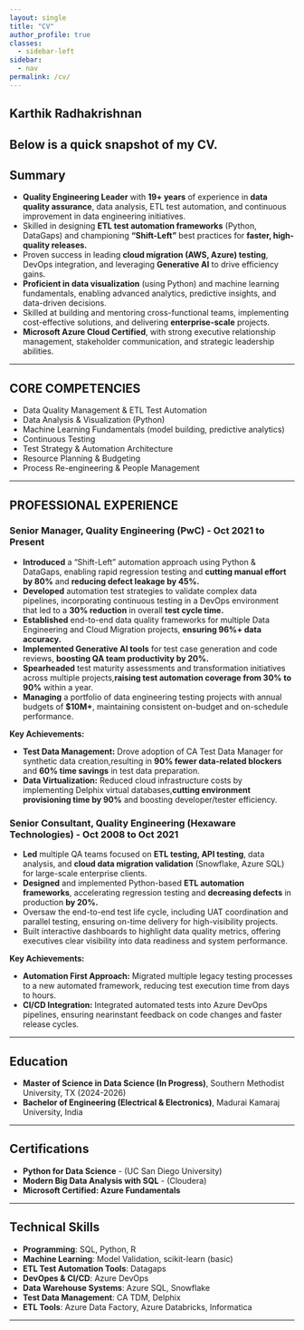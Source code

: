```yaml
---
layout: single
title: "CV"
author_profile: true
classes: 
  - sidebar-left
sidebar:
  - nav
permalink: /cv/
---
```


## Karthik Radhakrishnan

Below is a quick snapshot of my CV. 
---

## Summary

- **Quality Engineering Leader** with **19+ years** of experience in **data quality assurance**, data analysis, ETL test automation, and continuous improvement in data engineering initiatives.
- Skilled in designing **ETL test automation frameworks** (Python, DataGaps) and championing **“Shift-Left”** best practices for **faster, high-quality releases.**
- Proven success in leading **cloud migration (AWS, Azure) testing**, DevOps integration, and leveraging **Generative AI** to drive efficiency gains.
- **Proficient in data visualization** (using Python) and machine learning fundamentals, enabling advanced analytics, predictive insights, and data-driven decisions.
- Skilled at building and mentoring cross-functional teams, implementing cost-effective solutions, and delivering **enterprise-scale** projects.
- **Microsoft Azure Cloud Certified**, with strong executive relationship management, stakeholder communication, and strategic leadership abilities.

---

## CORE COMPETENCIES

- Data Quality Management & ETL Test Automation
- Data Analysis & Visualization (Python)
- Machine Learning Fundamentals (model building, predictive analytics)
- Continuous Testing
- Test Strategy & Automation Architecture
- Resource Planning & Budgeting
- Process Re-engineering & People Management

---

## PROFESSIONAL EXPERIENCE

### Senior Manager, Quality Engineering (PwC) - Oct 2021 to Present
- **Introduced** a “Shift-Left” automation approach using Python & DataGaps, enabling rapid regression testing and **cutting manual effort by 80%** and **reducing defect leakage by 45%.**
- **Developed** automation test strategies to validate complex data pipelines, incorporating continuous testing in a DevOps environment that led to a **30% reduction** in overall **test cycle time.**
- **Established** end-to-end data quality frameworks for multiple Data Engineering and Cloud Migration projects, **ensuring 96%+ data accuracy.**
- **Implemented Generative AI tools** for test case generation and code reviews, **boosting QA team productivity by 20%.**
- **Spearheaded** test maturity assessments and transformation initiatives across multiple projects,**raising test automation coverage from 30% to 90%** within a year.
- **Managing** a portfolio of data engineering testing projects with annual budgets of **$10M+**, maintaining consistent on-budget and on-schedule performance.

**Key Achievements:**

- **Test Data Management:** Drove adoption of CA Test Data Manager for synthetic data creation,resulting in **90% fewer data-related blockers** and **60% time savings** in test data preparation.
- **Data Virtualization:** Reduced cloud infrastructure costs by implementing Delphix virtual databases,**cutting environment provisioning time by 90%** and boosting developer/tester efficiency.

### Senior Consultant, Quality Engineering (Hexaware Technologies) - Oct 2008 to Oct 2021
- **Led** multiple QA teams focused on **ETL testing, API testing**, data analysis, and **cloud data migration validation** (Snowflake, Azure SQL) for large-scale enterprise clients.
- **Designed** and implemented Python-based **ETL automation frameworks**, accelerating regression testing and **decreasing defects** in production **by 20%.**
- Oversaw the end-to-end test life cycle, including UAT coordination and parallel testing, ensuring on-time delivery for high-visibility projects.
- Built interactive dashboards to highlight data quality metrics, offering executives clear visibility into data readiness and system performance.

**Key Achievements:**

- **Automation First Approach:** Migrated multiple legacy testing processes to a new automated framework, reducing test execution time from days to hours.
- **CI/CD Integration:** Integrated automated tests into Azure DevOps pipelines, ensuring nearinstant feedback on code changes and faster release cycles.
---

## Education

- **Master of Science in Data Science (In Progress)**, Southern Methodist University, TX (2024-2026)
- **Bachelor of Engineering (Electrical & Electronics)**, Madurai Kamaraj University, India

---

## Certifications

- **Python for Data Science** - (UC San Diego University)
- **Modern Big Data Analysis with SQL** - (Cloudera)
- **Microsoft Certified: Azure Fundamentals**

---

## Technical Skills

- **Programming**: SQL, Python, R
- **Machine Learning**: Model Validation, scikit-learn (basic)
- **ETL Test Automation Tools**: Datagaps
- **DevOpes & CI/CD**: Azure DevOps
- **Data Warehouse Systems**: Azure SQL, Snowflake
- **Test Data Management**: CA TDM, Delphix
- **ETL Tools**: Azure Data Factory, Azure Databricks, Informatica 

---
